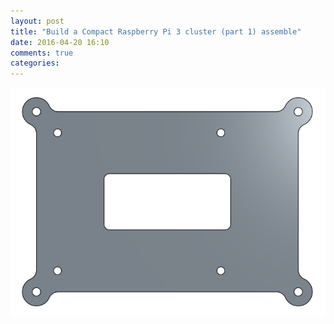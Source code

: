 ```yaml
---
layout: post
title: "Build a Compact Raspberry Pi 3 cluster (part 1) assemble"
date: 2016-04-20 16:10
comments: true
categories: 
---
```



![]( /images/Cluster/RPiShelf.png )

